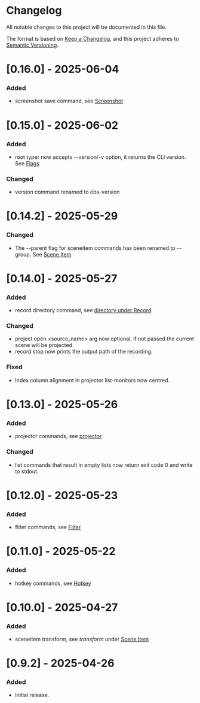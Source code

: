 # Changelog

All notable changes to this project will be documented in this file.

The format is based on [Keep a Changelog](https://keepachangelog.com/en/1.0.0/),
and this project adheres to [Semantic Versioning](https://semver.org/spec/v2.0.0.html).

# [0.16.0] - 2025-06-04

### Added

-   screenshot save command, see [Screenshot](https://github.com/onyx-and-iris/obsws-cli/tree/main?tab=readme-ov-file#screenshot)

# [0.15.0] - 2025-06-02

### Added

-   root typer now accepts --version/-v option, it returns the CLI version. See [Flags](https://github.com/onyx-and-iris/obsws-cli?tab=readme-ov-file#flags)

### Changed

-   version command renamed to obs-version

# [0.14.2] - 2025-05-29

### Changed

-   The --parent flag for sceneitem commands has been renamed to --group. See [Scene Item](https://github.com/onyx-and-iris/obsws-cli/tree/main?tab=readme-ov-file#scene-item)

# [0.14.0] - 2025-05-27

### Added

-   record directory command, see [directory under Record](https://github.com/onyx-and-iris/obsws-cli?tab=readme-ov-file#record)

### Changed

-   project open <source_name> arg now optional, if not passed the current scene will be projected
-   record stop now prints the output path of the recording.

### Fixed

-   Index column alignment in projector list-monitors now centred.

# [0.13.0] - 2025-05-26

### Added

-   projector commands, see [projector](https://github.com/onyx-and-iris/obsws-cli?tab=readme-ov-file#projector)

### Changed

-   list commands that result in empty lists now return exit code 0 and write to stdout.

# [0.12.0] - 2025-05-23

### Added

-   filter commands, see [Filter](https://github.com/onyx-and-iris/obsws-cli?tab=readme-ov-file#filter)

# [0.11.0] - 2025-05-22

### Added

-   hotkey commands, see [Hotkey](https://github.com/onyx-and-iris/obsws-cli?tab=readme-ov-file#hotkey)

# [0.10.0] - 2025-04-27

### Added

-   sceneitem transform, see *transform* under [Scene Item](https://github.com/onyx-and-iris/obsws-cli?tab=readme-ov-file#scene-item)

# [0.9.2] - 2025-04-26

### Added

-   Initial release.